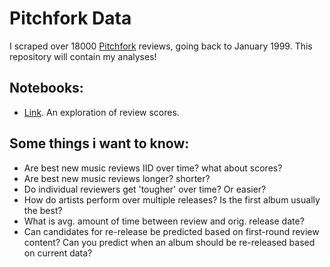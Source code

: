 # Pitchfork Data

I scraped over 18000 [Pitchfork](http://pitchfork.com/) reviews, going back to January 1999. This repository will contain my analyses!

## Notebooks:

- [Link](notebooks/review-score-exploration.ipynb). An exploration of review scores.

## Some things i want to know:

- Are best new music reviews IID over time? what about scores?
- Are best new music reviews longer? shorter?
- Do individual reviewers get 'tougher' over time? Or easier?
- How do artists perform over multiple releases? Is the first album usually the best?
- What is avg. amount of time between review and orig. release date?
- Can candidates for re-release be predicted based on first-round review content? Can you predict when an album should be re-released based on current data?
